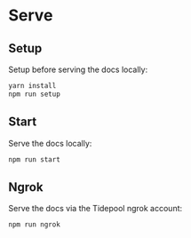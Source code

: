 # Serve

## Setup

Setup before serving the docs locally:

```bash
yarn install
npm run setup
```

## Start

Serve the docs locally:

```bash
npm run start
```

## Ngrok

Serve the docs via the Tidepool ngrok account:

```bash
npm run ngrok
```
